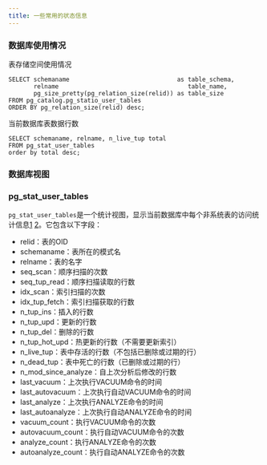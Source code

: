 ```yaml
---
title: 一些常用的状态信息
---
```


### 数据库使用情况

表存储空间使用情况

```
SELECT schemaname                              as table_schema,
       relname                                    table_name,
       pg_size_pretty(pg_relation_size(relid)) as table_size
FROM pg_catalog.pg_statio_user_tables
ORDER BY pg_relation_size(relid) desc;
```

当前数据库表数据行数

```
SELECT schemaname, relname, n_live_tup total
FROM pg_stat_user_tables
order by total desc;
```



### 数据库视图

### pg_stat_user_tables

`pg_stat_user_tables`是一个统计视图，显示当前数据库中每个非系统表的访问统计信息[1](https://pgpedia.info/p/pg_stat_user_tables.html) [2](https://www.postgresql.org/docs/current/monitoring-stats.html)。它包含以下字段：

- relid：表的OID
- schemaname：表所在的模式名
- relname：表的名字
- seq_scan：顺序扫描的次数
- seq_tup_read：顺序扫描读取的行数
- idx_scan：索引扫描的次数
- idx_tup_fetch：索引扫描获取的行数
- n_tup_ins：插入的行数
- n_tup_upd：更新的行数
- n_tup_del：删除的行数
- n_tup_hot_upd：热更新的行数（不需要更新索引）
- n_live_tup：表中存活的行数（不包括已删除或过期的行）
- n_dead_tup：表中死亡的行数（已删除或过期的行）
- n_mod_since_analyze：自上次分析后修改的行数
- last_vacuum：上次执行VACUUM命令的时间
- last_autovacuum：上次执行自动VACUUM命令的时间
- last_analyze：上次执行ANALYZE命令的时间
- last_autoanalyze：上次执行自动ANALYZE命令的时间
- vacuum_count：执行VACUUM命令的次数
- autovacuum_count：执行自动VACUUM命令的次数
- analyze_count：执行ANALYZE命令的次数
- autoanalyze_count：执行自动ANALYZE命令的次数